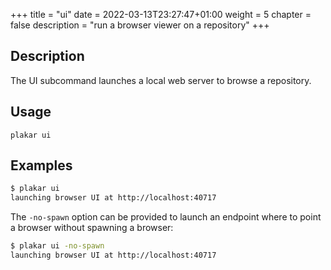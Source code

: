 +++
title = "ui"
date = 2022-03-13T23:27:47+01:00
weight = 5
chapter = false
description = "run a browser viewer on a repository"
+++

## Description

The UI subcommand launches a local web server to browse a repository.


## Usage

`plakar ui`


## Examples

```sh
$ plakar ui
launching browser UI at http://localhost:40717
```

The `-no-spawn` option can be provided to launch an endpoint where to point a browser without spawning a browser:

```sh
$ plakar ui -no-spawn
launching browser UI at http://localhost:40717
```
